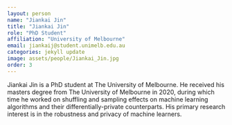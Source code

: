 ```yaml
---
layout: person
name: "Jiankai Jin"
title: "Jiankai Jin"
role: "PhD Student"
affiliation: "University of Melbourne"
email: jiankaij@student.unimelb.edu.au
categories: jekyll update
image: assets/people/Jiankai_Jin.jpg
order: 3
---
```

Jiankai Jin is a PhD student at The University of Melbourne. He received his masters degree from The University of Melbourne in 2020, during which time he worked on shuffling and sampling effects on machine learning algorithms and their differentially-private counterparts. His primary research interest is in the robustness and privacy of machine learners.
